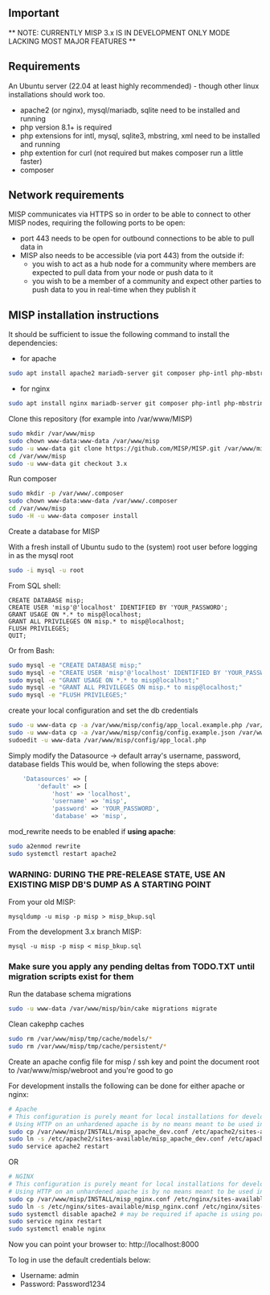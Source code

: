 ## Important

** NOTE: CURRENTLY MISP 3.x IS IN DEVELOPMENT ONLY MODE LACKING MOST MAJOR FEATURES **

## Requirements

An Ubuntu server (22.04 at least highly recommended) - though other linux installations should work too.

- apache2 (or nginx), mysql/mariadb, sqlite need to be installed and running
- php version 8.1+ is required
- php extensions for intl, mysql, sqlite3, mbstring, xml need to be installed and running
- php extention for curl (not required but makes composer run a little faster)
- composer

## Network requirements

MISP communicates via HTTPS so in order to be able to connect to other MISP nodes, requiring the following ports to be open:
- port 443 needs to be open for outbound connections to be able to pull data in
- MISP also needs to be accessible (via port 443) from the outside if:
    - you wish to act as a hub node for a community where members are expected to pull data from your node or push data to it
    - you wish to be a member of a community and expect other parties to push data to you in real-time when they publish it


## MISP installation instructions

It should be sufficient to issue the following command to install the dependencies:

- for apache

```bash
sudo apt install apache2 mariadb-server git composer php-intl php-mbstring php-dom php-xml unzip php-ldap php-sqlite3 php-curl sqlite libapache2-mod-php php-mysql
```

- for nginx
```bash
sudo apt install nginx mariadb-server git composer php-intl php-mbstring php-dom php-xml unzip php-ldap php-sqlite3 sqlite php-fpm php-curl php-mysql
```

Clone this repository (for example into /var/www/MISP)

```bash
sudo mkdir /var/www/misp
sudo chown www-data:www-data /var/www/misp
sudo -u www-data git clone https://github.com/MISP/MISP.git /var/www/misp
cd /var/www/misp
sudo -u www-data git checkout 3.x
```

Run composer

```bash
sudo mkdir -p /var/www/.composer
sudo chown www-data:www-data /var/www/.composer
cd /var/www/misp
sudo -H -u www-data composer install
```

Create a database for MISP

With a fresh install of Ubuntu sudo to the (system) root user before logging in as the mysql root
```Bash
sudo -i mysql -u root
```

From SQL shell:
```mysql
CREATE DATABASE misp;
CREATE USER 'misp'@'localhost' IDENTIFIED BY 'YOUR_PASSWORD';
GRANT USAGE ON *.* to misp@localhost;
GRANT ALL PRIVILEGES ON misp.* to misp@localhost;
FLUSH PRIVILEGES;
QUIT;
```

Or from Bash:
```bash
sudo mysql -e "CREATE DATABASE misp;"
sudo mysql -e "CREATE USER 'misp'@'localhost' IDENTIFIED BY 'YOUR_PASSWORD';"
sudo mysql -e "GRANT USAGE ON *.* to misp@localhost;"
sudo mysql -e "GRANT ALL PRIVILEGES ON misp.* to misp@localhost;"
sudo mysql -e "FLUSH PRIVILEGES;"
```

create your local configuration and set the db credentials

```bash
sudo -u www-data cp -a /var/www/misp/config/app_local.example.php /var/www/misp/config/app_local.php
sudo -u www-data cp -a /var/www/misp/config/config.example.json /var/www/misp/config/config.json
sudoedit -u www-data /var/www/misp/config/app_local.php
```

Simply modify the Datasource -> default array's username, password, database fields
This would be, when following the steps above:

```php
    'Datasources' => [
        'default' => [
            'host' => 'localhost',
            'username' => 'misp',
            'password' => 'YOUR_PASSWORD',
            'database' => 'misp',
```

mod_rewrite needs to be enabled if __using apache__:

```bash
sudo a2enmod rewrite
sudo systemctl restart apache2
```


### WARNING: DURING THE PRE-RELEASE STATE, USE AN EXISTING MISP DB'S DUMP AS A STARTING POINT

From your old MISP:

```
mysqldump -u misp -p misp > misp_bkup.sql

```
From the development 3.x branch MISP:

```
mysql -u misp -p misp < misp_bkup.sql
```

### Make sure you apply any pending deltas from TODO.TXT until migration scripts exist for them


Run the database schema migrations
```bash
sudo -u www-data /var/www/misp/bin/cake migrations migrate
```

Clean cakephp caches
```bash
sudo rm /var/www/misp/tmp/cache/models/*
sudo rm /var/www/misp/tmp/cache/persistent/*
```

Create an apache config file for misp / ssh key and point the document root to /var/www/misp/webroot and you're good to go

For development installs the following can be done for either apache or nginx:

```bash
# Apache
# This configuration is purely meant for local installations for development / testing
# Using HTTP on an unhardened apache is by no means meant to be used in any production environment
sudo cp /var/www/misp/INSTALL/misp_apache_dev.conf /etc/apache2/sites-available/
sudo ln -s /etc/apache2/sites-available/misp_apache_dev.conf /etc/apache2/sites-enabled/
sudo service apache2 restart
```

OR

```bash
# NGINX
# This configuration is purely meant for local installations for development / testing
# Using HTTP on an unhardened apache is by no means meant to be used in any production environment
sudo cp /var/www/misp/INSTALL/misp_nginx.conf /etc/nginx/sites-available/
sudo ln -s /etc/nginx/sites-available/misp_nginx.conf /etc/nginx/sites-enabled/
sudo systemctl disable apache2 # may be required if apache is using port
sudo service nginx restart
sudo systemctl enable nginx

```

Now you can point your browser to: http://localhost:8000

To log in use the default credentials below:

- Username: admin
- Password: Password1234

